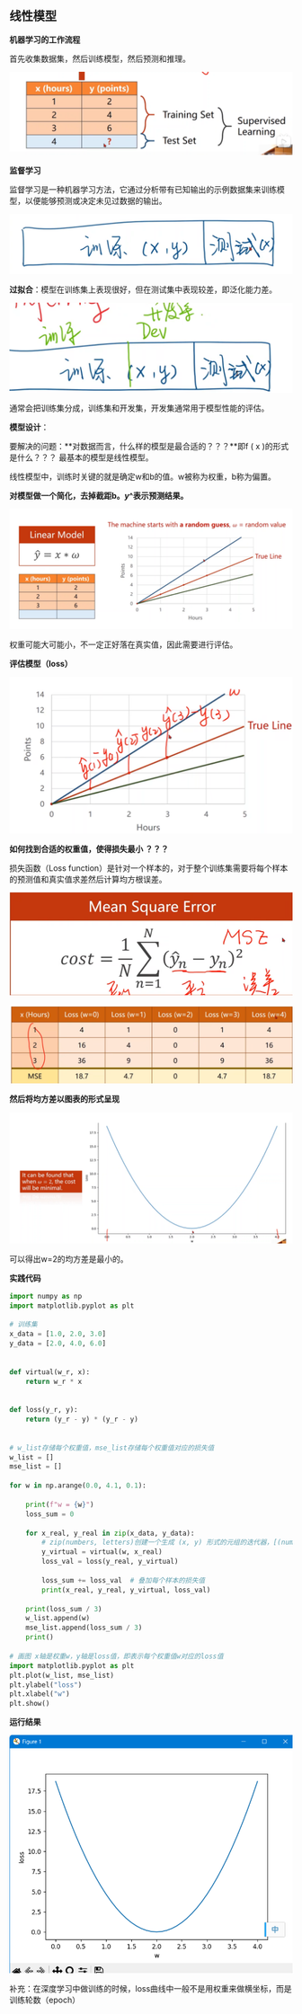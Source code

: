 ## 线性模型

**机器学习的工作流程**

首先收集数据集，然后训练模型，然后预测和推理。

![image-20240814150120927](pytoch入门.assets/image-20240814150120927.png)

**监督学习**

监督学习是一种机器学习方法，它通过分析带有已知输出的示例数据集来训练模型，以便能够预测或决定未见过数据的输出。

![image-20240814150519899](pytoch入门.assets/image-20240814150519899.png)

**过拟合**：模型在训练集上表现很好，但在测试集中表现较差，即泛化能力差。

![image-20240814151318328](pytoch入门.assets/image-20240814151318328.png)

通常会把训练集分成，训练集和开发集，开发集通常用于模型性能的评估。



**模型设计**：

要解决的问题：**对数据而言，什么样的模型是最合适的？？？**即f ( x )的形式是什么？？？
最基本的模型是线性模型。

线性模型中，训练时关键的就是确定w和b的值。w被称为权重，b称为偏置。

**对模型做一个简化，去掉截距b。*y*^表示预测结果。**

![image-20240814154641899](pytoch入门.assets/image-20240814154641899.png)

权重可能大可能小，不一定正好落在真实值，因此需要进行评估。

**评估模型（loss）**

![image-20240814154940145](pytoch入门.assets/image-20240814154940145.png)

**如何找到合适的权重值，使得损失最小 ？？？**

损失函数（Loss function）是针对一个样本的，对于整个训练集需要将每个样本的预测值和真实值求差然后计算均方根误差。

![image-20240814155254387](pytoch入门.assets/image-20240814155254387.png)

![image-20240814155433918](pytoch入门.assets/image-20240814155433918.png)

**然后将均方差以图表的形式呈现**

![image-20240814155603141](pytoch入门.assets/image-20240814155603141.png)

可以得出w=2的均方差是最小的。

**实践代码**

```python
import numpy as np
import matplotlib.pyplot as plt

# 训练集
x_data = [1.0, 2.0, 3.0]
y_data = [2.0, 4.0, 6.0]


def virtual(w_r, x):
    return w_r * x


def loss(y_r, y):
    return (y_r - y) * (y_r - y)


# w_list存储每个权重值，mse_list存储每个权重值对应的损失值
w_list = []
mse_list = []

for w in np.arange(0.0, 4.1, 0.1):

    print(f"w = {w}")
    loss_sum = 0

    for x_real, y_real in zip(x_data, y_data):
        # zip(numbers, letters)创建一个生成 (x, y) 形式的元组的迭代器，[(numbers[0], letters[0]),…,(numbers[n], letters[n])]
        y_virtual = virtual(w, x_real)
        loss_val = loss(y_real, y_virtual)

        loss_sum += loss_val  # 叠加每个样本的损失值
        print(x_real, y_real, y_virtual, loss_val)

    print(loss_sum / 3)
    w_list.append(w)
    mse_list.append(loss_sum / 3)
    print()

# 画图 x轴是权重w，y轴是loss值，即表示每个权重值w对应的loss值
import matplotlib.pyplot as plt
plt.plot(w_list, mse_list)
plt.ylabel("loss")
plt.xlabel("w")
plt.show()
```



**运行结果**

![image-20240815174041300](pytoch入门.assets/image-20240815174041300.png)

补充：在深度学习中做训练的时候，loss曲线中一般不是用权重来做横坐标，而是训练轮数（epoch）



